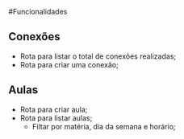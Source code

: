 #Funcionalidades

## Conexões

- Rota para listar o total de conexões realizadas;
- Rota para criar uma conexão;

## Aulas

- Rota para criar aula;
- Rota para listar aulas;
    - Filtar por matéria, dia da semana e horário;
